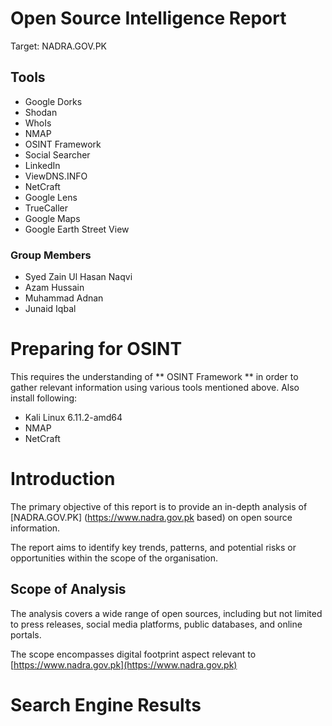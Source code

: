 # Open Source Intelligence Report
Target: NADRA.GOV.PK

## Tools
- Google Dorks
- Shodan
- WhoIs
- NMAP
- OSINT Framework
- Social Searcher
- LinkedIn
- ViewDNS.INFO
- NetCraft
- Google Lens
- TrueCaller
- Google Maps
- Google Earth Street View

### Group Members
- Syed Zain Ul Hasan Naqvi
- Azam Hussain
- Muhammad Adnan
- Junaid Iqbal

# Preparing for OSINT
This requires the understanding of ** OSINT Framework ** in order to gather relevant information using various tools mentioned above. Also install following:

- Kali Linux 6.11.2-amd64
- NMAP
- NetCraft

# Introduction
The primary objective of this report is to provide an in-depth analysis of [NADRA.GOV.PK] (https://www.nadra.gov.pk based) on open source information.

The report aims to identify key trends, patterns, and potential risks or opportunities within the scope of the organisation.

## Scope of Analysis

The analysis covers a wide range of open sources, including but not limited to press releases, social media platforms, public databases, and online portals.

The scope encompasses digital footprint aspect relevant to [https://www.nadra.gov.pk](https://www.nadra.gov.pk)


# Search Engine Results
